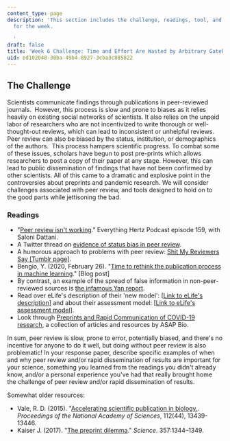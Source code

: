 ```yaml
---
content_type: page
description: 'This section includes the challenge, readings, tool, and response paper
  for the week.

  '
draft: false
title: 'Week 6 Challenge: Time and Effort Are Wasted by Arbitrary Gatekeeping'
uid: ed102048-30ba-49b4-8927-3cba3c885822
---
```

## The Challenge

Scientists communicate findings through publications in peer-reviewed journals.  However, this process is slow and prone to biases as it relies heavily on existing social networks of scientists. It also relies on the unpaid labor of researchers who are not incentivized to write thorough or well-thought-out reviews, which can lead to inconsistent or unhelpful reviews. Peer review can also be biased by the status, institution, or demographics of the authors.  This process hampers scientific progress. To combat some of these issues, scholars have begun to post pre-prints which allows researchers to post a copy of their paper at any stage. However, this can lead to public dissemination of findings that have not been confirmed by other scientists. All of this came to a dramatic and explosive point in the controversies about preprints and pandemic research. We will consider challenges associated with peer review, and tools designed to hold on to the good parts while jettisoning the bad.

### Readings

- "[Peer review isn't working](https://everythinghertz.com/159)." Everything Hertz Podcast episode 159, with Saloni Dattani.
- A Twitter thread on [evidence of status bias in peer review](https://twitter.com/BrianNosek/status/1568270176847552512).
- A humorous approach to problems with peer review: [Shit My Reviewers Say \[Tumblr page\]](https://shitmyreviewerssay.tumblr.com/).
- Bengio, Y. (2020, February 26). "[Time to rethink the publication process in machine learning](https://yoshuabengio.org/2020/02/26/time-to-rethink-the-publication-process-in-machine-learning/)." \[Blog post\]
- By contrast, an example of the spread of false information in non-peer-reviewed sources is [the infamous Yan report](https://www.washingtonpost.com/technology/2021/02/12/china-covid-misinformation-li-meng-yan/).
- Read over eLife's description of their 'new model': \[[Link to eLife's description](https://elifesciences.org/inside-elife/54d63486/elife-s-new-model-changing-the-way-you-share-your-research)\] and about their assessment model: \[[Link to eLife's assessment model](https://elifesciences.org/inside-elife/db24dd46/elife-s-new-model-what-is-an-elife-assessment)\].
- Look through [Preprints and Rapid Communication of COVID-19 research](https://asapbio.org/preprints-and-covid-19), a collection of articles and resources by ASAP Bio. 

In sum, peer review is slow, prone to error, potentially biased, and there's no incentive for anyone to do it well, but doing without peer review is also problematic! In your response paper, describe specific examples of when and why peer review and/or rapid dissemination of results are important for your science, something you learned from the readings you didn't already know, and/or a personal experience you've had that really brought home the challenge of peer review and/or rapid dissemination of results.

Somewhat older resources:

- Vale, R. D. (2015). "[Accelerating scientific publication in biology.](https://www.pnas.org/content/112/44/13439). *Proceedings of the National Academy of Sciences*, 112(44), 13439-13446.
- Kaiser J. (2017). "[The preprint dilemma](https://www.science.org/doi/full/10.1126/science.357.6358.1344)." *Science*. 357:1344–1349.